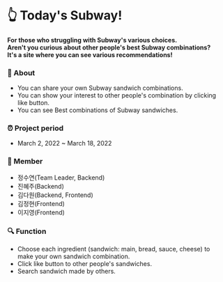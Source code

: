 # 👆 __Today's Subway!__

#### For those who struggling with Subway's various choices.<br>Aren't you curious about other people's best Subway combinations?<br>It's a site where you can see various recommendations!<br>


### 🥪 About 
+ You can share your own Subway sandwich combinations.
+ You can show your interest to other people's combination by clicking like button.
+ You can see Best combinations of Subway sandwiches.


### ⏰ Project period
+ March 2, 2022 ~ March 18, 2022


### 👥 Member
+ 정수연(Team Leader, Backend)
+ 진혜주(Backend)
+ 김다원(Backend, Frontend)
+ 김정현(Frontend)
+ 이지영(Frontend)


### 🔍 Function
+ Choose each ingredient (sandwich: main, bread, sauce, cheese) to make your own sandwich combination.
+ Click like button to other people's sandwiches.
+ Search sandwich made by others.
